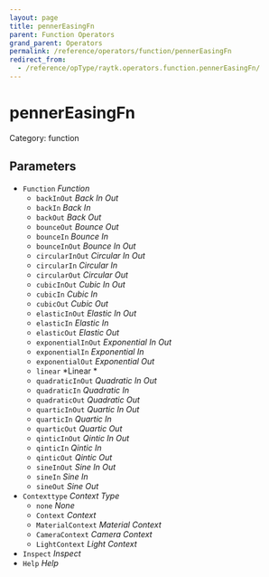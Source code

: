 ```yaml
---
layout: page
title: pennerEasingFn
parent: Function Operators
grand_parent: Operators
permalink: /reference/operators/function/pennerEasingFn
redirect_from:
  - /reference/opType/raytk.operators.function.pennerEasingFn/
---
```


# pennerEasingFn

Category: function



## Parameters

* `Function` *Function*
  * `backInOut` *Back In Out*
  * `backIn` *Back In*
  * `backOut` *Back Out*
  * `bounceOut` *Bounce Out*
  * `bounceIn` *Bounce In*
  * `bounceInOut` *Bounce In Out*
  * `circularInOut` *Circular In Out*
  * `circularIn` *Circular In*
  * `circularOut` *Circular Out*
  * `cubicInOut` *Cubic In Out*
  * `cubicIn` *Cubic In*
  * `cubicOut` *Cubic Out*
  * `elasticInOut` *Elastic In Out*
  * `elasticIn` *Elastic In*
  * `elasticOut` *Elastic Out*
  * `exponentialInOut` *Exponential In Out*
  * `exponentialIn` *Exponential In*
  * `exponentialOut` *Exponential Out*
  * `linear` *Linear *
  * `quadraticInOut` *Quadratic In Out*
  * `quadraticIn` *Quadratic In*
  * `quadraticOut` *Quadratic Out*
  * `quarticInOut` *Quartic In Out*
  * `quarticIn` *Quartic In*
  * `quarticOut` *Quartic Out*
  * `qinticInOut` *Qintic In Out*
  * `qinticIn` *Qintic In*
  * `qinticOut` *Qintic Out*
  * `sineInOut` *Sine In Out*
  * `sineIn` *Sine In*
  * `sineOut` *Sine Out*
* `Contexttype` *Context Type*
  * `none` *None*
  * `Context` *Context*
  * `MaterialContext` *Material Context*
  * `CameraContext` *Camera Context*
  * `LightContext` *Light Context*
* `Inspect` *Inspect*
* `Help` *Help*